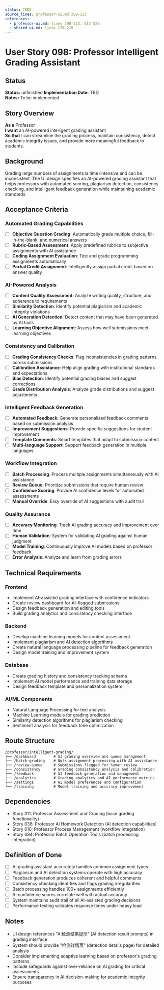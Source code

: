 ```yaml
---
status: TODO
source_lines: professor-ui.md 308-313
references:
  - professor-ui.md: lines 308-313, 512-526
  - shared-ui.md: lines 178-219
---
```

# User Story 098: Professor Intelligent Grading Assistant

## Status
**Status:** unfinished
**Implementation Date:** TBD  
**Notes:** To be implemented

## Story Overview

**As a** Professor  
**I want** an AI-powered intelligent grading assistant  
**So that** I can streamline the grading process, maintain consistency, detect academic integrity issues, and provide more meaningful feedback to students.

## Background

Grading large numbers of assignments is time-intensive and can be inconsistent. The UI design specifies an AI-powered grading assistant that helps professors with automated scoring, plagiarism detection, consistency checking, and intelligent feedback generation while maintaining academic standards.

## Acceptance Criteria

### Automated Grading Capabilities
- [ ] **Objective Question Grading**: Automatically grade multiple choice, fill-in-the-blank, and numerical answers
- [ ] **Rubric-Based Assessment**: Apply predefined rubrics to subjective assignments with AI assistance
- [ ] **Coding Assignment Evaluation**: Test and grade programming assignments automatically
- [ ] **Partial Credit Assignment**: Intelligently assign partial credit based on answer quality

### AI-Powered Analysis
- [ ] **Content Quality Assessment**: Analyze writing quality, structure, and adherence to requirements
- [ ] **Similarity Detection**: Identify potential plagiarism and academic integrity violations
- [ ] **AI Generation Detection**: Detect content that may have been generated by AI tools
- [ ] **Learning Objective Alignment**: Assess how well submissions meet learning objectives

### Consistency and Calibration
- [ ] **Grading Consistency Checks**: Flag inconsistencies in grading patterns across submissions
- [ ] **Calibration Assistance**: Help align grading with institutional standards and expectations
- [ ] **Bias Detection**: Identify potential grading biases and suggest corrections
- [ ] **Grade Distribution Analysis**: Analyze grade distributions and suggest adjustments

### Intelligent Feedback Generation
- [ ] **Automated Feedback**: Generate personalized feedback comments based on submission analysis
- [ ] **Improvement Suggestions**: Provide specific suggestions for student improvement
- [ ] **Template Comments**: Smart templates that adapt to submission content
- [ ] **Multi-language Support**: Support feedback generation in multiple languages

### Workflow Integration
- [ ] **Batch Processing**: Process multiple assignments simultaneously with AI assistance
- [ ] **Review Queue**: Prioritize submissions that require human review
- [ ] **Confidence Scoring**: Provide AI confidence levels for automated assessments
- [ ] **Manual Override**: Easy override of AI suggestions with audit trail

### Quality Assurance
- [ ] **Accuracy Monitoring**: Track AI grading accuracy and improvement over time
- [ ] **Human Validation**: System for validating AI grading against human judgment
- [ ] **Model Training**: Continuously improve AI models based on professor feedback
- [ ] **Error Analysis**: Analyze and learn from grading errors

## Technical Requirements

### Frontend
- Implement AI-assisted grading interface with confidence indicators
- Create review dashboard for AI-flagged submissions
- Design feedback generation and editing tools
- Build grading analytics and consistency checking interface

### Backend
- Develop machine learning models for content assessment
- Implement plagiarism and AI detection algorithms
- Create natural language processing pipeline for feedback generation
- Design model training and improvement system

### Database
- Create grading history and consistency tracking schema
- Implement AI model performance and training data storage
- Design feedback template and personalization system

### AI/ML Components
- Natural Language Processing for text analysis
- Machine Learning models for grading prediction
- Similarity detection algorithms for plagiarism checking
- Sentiment analysis for feedback tone optimization

## Route Structure
```
/professor/intelligent-grading/
├── /dashboard        # AI grading overview and queue management
├── /batch-grading    # Bulk assignment processing with AI assistance
├── /review-queue     # Submissions flagged for human review
├── /consistency      # Grading consistency analysis and calibration
├── /feedback         # AI feedback generation and management
├── /analytics        # Grading analytics and AI performance metrics
├── /settings         # AI model preferences and configuration
└── /training         # Model training and accuracy improvement
```

## Dependencies
- Story 011: Professor Assessment and Grading (base grading functionality)
- Story 036: Professor AI Homework Detection (AI detection capabilities)
- Story 010: Professor Process Management (workflow integration)
- Story 094: Professor Batch Operation Tools (batch processing integration)

## Definition of Done
- [ ] AI grading assistant accurately handles common assignment types
- [ ] Plagiarism and AI detection systems operate with high accuracy
- [ ] Feedback generation produces coherent and helpful comments
- [ ] Consistency checking identifies and flags grading irregularities
- [ ] Batch processing handles 100+ assignments efficiently
- [ ] AI confidence scores correlate well with actual accuracy
- [ ] System maintains audit trail of all AI-assisted grading decisions
- [ ] Performance testing validates response times under heavy load

## Notes
- UI design references "AI检测结果提示" (AI detection result prompts) in grading interface
- System should provide "检测详情页" (detection details page) for detailed analysis
- Consider implementing adaptive learning based on professor's grading patterns
- Include safeguards against over-reliance on AI grading for critical assessments
- Ensure transparency in AI decision-making for academic integrity purposes
